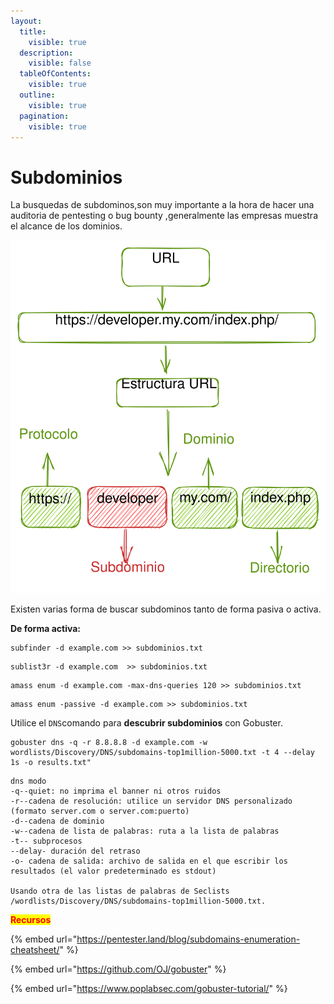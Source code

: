 ```yaml
---
layout:
  title:
    visible: true
  description:
    visible: false
  tableOfContents:
    visible: true
  outline:
    visible: true
  pagination:
    visible: true
---
```


# Subdominios

La busquedas de subdominos,son muy importante a la hora de hacer una auditoria de pentesting o bug bounty ,generalmente las empresas muestra el alcance de los dominios.



<img src="../../.gitbook/assets/file.excalidraw (2).svg" alt="" class="gitbook-drawing">

Existen varias forma de buscar subdominos tanto de forma pasiva o activa.

**De forma activa:**

```
subfinder -d example.com >> subdominios.txt
```

```
sublist3r -d example.com  >> subdominios.txt
```

```
amass enum -d example.com -max-dns-queries 120 >> subdominios.txt
```

```
amass enum -passive -d example.com >> subdominios.txt
```

Utilice el `DNS`comando para **descubrir subdominios** con Gobuster.&#x20;

```
gobuster dns -q -r 8.8.8.8 -d example.com -w wordlists/Discovery/DNS/subdomains-top1million-5000.txt -t 4 --delay 1s -o results.txt"	 
```

```
dns modo
-q--quiet: no imprima el banner ni otros ruidos
-r--cadena de resolución: utilice un servidor DNS personalizado (formato server.com o server.com:puerto)
-d--cadena de dominio
-w--cadena de lista de palabras: ruta a la lista de palabras
-t-- subprocesos
--delay- duración del retraso
-o- cadena de salida: archivo de salida en el que escribir los resultados (el valor predeterminado es stdout)

Usando otra de las listas de palabras de Seclists /wordlists/Discovery/DNS/subdomains-top1million-5000.txt.
```



<mark style="color:red;">**Recursos**</mark>

{% embed url="https://pentester.land/blog/subdomains-enumeration-cheatsheet/" %}

{% embed url="https://github.com/OJ/gobuster" %}

{% embed url="https://www.poplabsec.com/gobuster-tutorial/" %}
